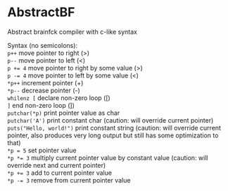 # AbstractBF
Abstract brainfck compiler with c-like syntax 

Syntax (no semicolons):<br>
`p++` move pointer to right (>)<br>
`p--` move pointer to left (<)<br>
`p += 4` move pointer to right by some value (>)<br>
`p -= 4` move pointer to left by some value (<)<br>
`*p++` increment pointer (+)<br>
`*p--` decrease pointer (-)<br>
`whilenz [` declare non-zero loop ([)<br>
`]` end non-zero loop (])<br>
`putchar(*p)` print pointer value as char<br>
`putchar('A')` print constant char (caution: will override current pointer)<br>
`puts("Hello, world!")` print constant string (caution: will override current pointer, also produces very long output but still has some optimization to that)<br>
`*p = 5` set pointer value<br>
`*p *= 3` multiply current pointer value by constant value (caution: will override next and current pointer)<br>
`*p += 3` add to current pointer value<br>
`*p -= 3` remove from current pointer value
